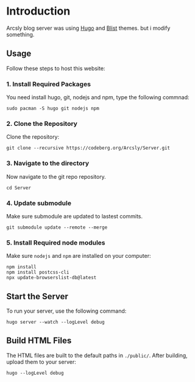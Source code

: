 # Introduction

Arcsly blog server was using [Hugo](https://gohugo.io/) and [Blist](https://blist.vercel.app/en/) themes. but i modify something.

## Usage

Follow these steps to host this website:

### 1. Install Required Packages

You need install hugo, git, nodejs and npm, type the following commnad:

```shell
sudo pacman -S hugo git nodejs npm
```

### 2. Clone the Repository

Clone the repository:

```shell
git clone --recursive https://codeberg.org/Arcsly/Server.git
```

### 3. Navigate to the directory

Now navigate to the git repo repository.

```shell
cd Server
```

### 4. Update submodule

Make sure submodule are updated to lastest commits.

```shell
git submodule update --remote --merge
```

### 5. Install Required node modules

Make sure `nodejs` and `npm` are installed on your computer:

```shell
npm install
npm install postcss-cli
npx update-browserslist-db@latest
```

## Start the Server

To run your server, use the following command:

```shell
hugo server --watch --logLevel debug
```

## Build HTML Files

The HTML files are built to the default paths in `./public/`. After building, upload them to your server:

```shell
hugo --logLevel debug
```